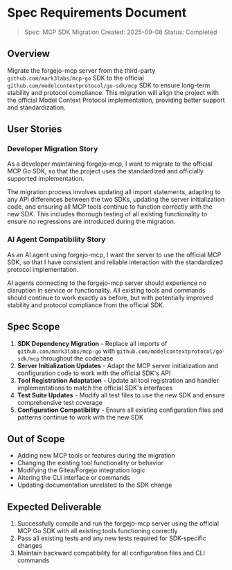 # Spec Requirements Document

> Spec: MCP SDK Migration
> Created: 2025-09-08
> Status: Completed

## Overview

Migrate the forgejo-mcp server from the third-party `github.com/mark3labs/mcp-go` SDK to the official `github.com/modelcontextprotocol/go-sdk/mcp` SDK to ensure long-term stability and protocol compliance. This migration will align the project with the official Model Context Protocol implementation, providing better support and standardization.

## User Stories

### Developer Migration Story

As a developer maintaining forgejo-mcp, I want to migrate to the official MCP Go SDK, so that the project uses the standardized and officially supported implementation.

The migration process involves updating all import statements, adapting to any API differences between the two SDKs, updating the server initialization code, and ensuring all MCP tools continue to function correctly with the new SDK. This includes thorough testing of all existing functionality to ensure no regressions are introduced during the migration.

### AI Agent Compatibility Story

As an AI agent using forgejo-mcp, I want the server to use the official MCP SDK, so that I have consistent and reliable interaction with the standardized protocol implementation.

AI agents connecting to the forgejo-mcp server should experience no disruption in service or functionality. All existing tools and commands should continue to work exactly as before, but with potentially improved stability and protocol compliance from the official SDK.

## Spec Scope

1. **SDK Dependency Migration** - Replace all imports of `github.com/mark3labs/mcp-go` with `github.com/modelcontextprotocol/go-sdk/mcp` throughout the codebase
2. **Server Initialization Updates** - Adapt the MCP server initialization and configuration code to work with the official SDK's API
3. **Tool Registration Adaptation** - Update all tool registration and handler implementations to match the official SDK's interfaces
4. **Test Suite Updates** - Modify all test files to use the new SDK and ensure comprehensive test coverage
5. **Configuration Compatibility** - Ensure all existing configuration files and patterns continue to work with the new SDK

## Out of Scope

- Adding new MCP tools or features during the migration
- Changing the existing tool functionality or behavior
- Modifying the Gitea/Forgejo integration logic
- Altering the CLI interface or commands
- Updating documentation unrelated to the SDK change

## Expected Deliverable

1. Successfully compile and run the forgejo-mcp server using the official MCP Go SDK with all existing tools functioning correctly
2. Pass all existing tests and any new tests required for SDK-specific changes
3. Maintain backward compatibility for all configuration files and CLI commands

